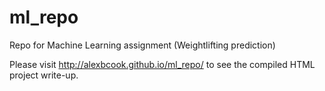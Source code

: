 # ml_repo
Repo for Machine Learning assignment (Weightlifting prediction)

Please visit http://alexbcook.github.io/ml_repo/ to see the compiled HTML project write-up.
